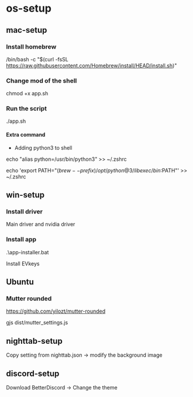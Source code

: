 # os-setup

## mac-setup ##

### Install homebrew ###
/bin/bash -c "$(curl -fsSL https://raw.githubusercontent.com/Homebrew/install/HEAD/install.sh)"

### Change mod of the shell ###
chmod +x app.sh

### Run the script ###
./app.sh

#### Extra command ####
- Adding python3 to shell


echo "alias python=/usr/bin/python3" >> ~/.zshrc

echo 'export PATH="$(brew --prefix)/opt/python@3/libexec/bin:$PATH"' >> ~/.zshrc






## win-setup ##

### Install driver ###
Main driver and nvidia driver

### Install app ###
.\app-installer.bat

Install EVkeys



## Ubuntu ##

### Mutter rounded ###
https://github.com/yilozt/mutter-rounded

gjs dist/mutter_settings.js



## nighttab-setup ##
Copy setting from nighttab.json -> modify the background image

## discord-setup ##
Download BetterDiscord -> Change the theme


